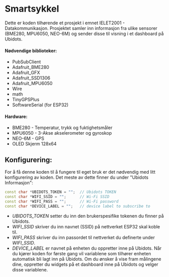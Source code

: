 # Smartsykkel
Dette er koden tilhørende et prosjekt i emnet IELET2001 - Datakommunikasjon.
Prosjektet samler inn informasjon fra ulike sensorer (BME280, MPU6050, NEO-6M) og sender disse til visning i et dashboard på Ubidots.

#### Nødvendige biblioteker:
- PubSubClient
- Adafruit_BME280
- Adafruit_GFX
- Adafruit_SSD1306
- Adafruit_MPU6050
- Wire
- math 
- TinyGPSPlus
- SoftwareSerial (for ESP32)

#### Hardware:
- BME280 - Temperatur, trykk og fuktighetsmåler
- MPU6050 - 3-Akse akselerometer og gyroskop
- NEO-6M - GPS
- OLED Skjerm 128x64

## Konfigurering:
For å få denne koden til å fungere til eget bruk er det nødvendig med litt konfigurering av koden.
Det meste av dette finner du under "Ubidots Informasjon":
```cpp
const char *UBIDOTS_TOKEN = "";  // Ubidots TOKEN
const char *WIFI_SSID = "";      // Wi-Fi SSID
const char *WIFI_PASS = "";      // Wi-Fi password
const char *DEVICE_LABEL = "";   // device label to subscribe to
```
- <em>UBIDOTS_TOKEN</em> setter du inn den brukerspesifike tokenen du finner på Ubidots.
- <em>WIFI_SSID</em> skriver du inn navnet (SSID) på nettverket ESP32 skal koble til.
- <em>WIFI_PASS</em> skriver du inn passordet til nettverket du definerte under <em>WIFI_SSID</em>.
- <em>DEVICE_LABEL</em> er navnet på enheten du oppretter inne på Ubidots.
Når du kjører koden for første gang vil variablene som tilhører enheten automatisk bli lagt inn på Ubidots. Om du ønsker å vise fram målingene dine, oppretter du widgets på et dashboard inne på Ubidots og velger disse variablene.
